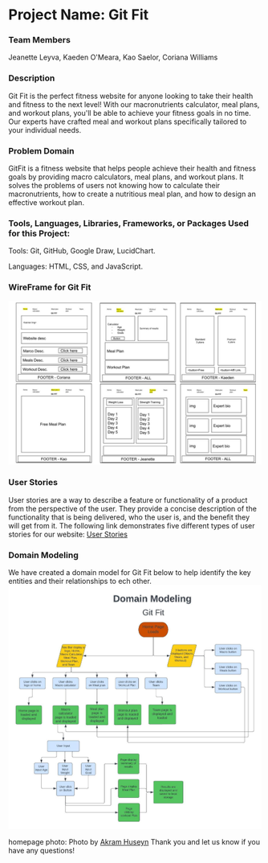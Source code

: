 # Project Name: Git Fit

### Team Members

Jeanette Leyva,
Kaeden O'Meara,
Kao Saelor,
Coriana Williams

### Description

Git Fit is the perfect fitness website for anyone looking to take their health and fitness to the next level! With our macronutrients calculator, meal plans, and workout plans, you'll be able to achieve your fitness goals in no time. Our experts have crafted meal and workout plans specifically tailored to your individual needs.

### Problem Domain

GitFit is a fitness website that helps people achieve their health and fitness goals by providing macro calculators, meal plans, and workout plans. It solves the problems of users not knowing how to calculate their macronutrients, how to create a nutritious meal plan, and how to design an effective workout plan.

### Tools, Languages, Libraries, Frameworks, or Packages Used for this Project:

Tools: Git, GitHub, Google Draw, LucidChart.

Languages: HTML, CSS, and JavaScript.

### WireFrame for Git Fit

![Wire Frame](img/WireFrame.jpg)

### User Stories

User stories are a way to describe a feature or functionality of a product from the perspective of the user. They provide a concise description of the functionality that is being delivered, who the user is, and the benefit they will get from it.  The following link demonstrates five different types of user stories for our website: [User Stories](https://trello.com/b/ug6JMxCE/gitfit)


### Domain Modeling
We have created a domain model for Git Fit below to help identify the key entities and their relationships to ech other.
![Domain Modeling](img/DomainModeling.jpeg)



homepage photo: Photo by <a href="https://unsplash.com/@akramhuseyn?utm_source=unsplash&utm_medium=referral&utm_content=creditCopyText">Akram Huseyn</a> 
Thank you and let us know if you have any questions!
